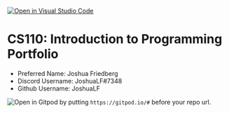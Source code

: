[![Open in Visual Studio Code](https://classroom.github.com/assets/open-in-vscode-c66648af7eb3fe8bc4f294546bfd86ef473780cde1dea487d3c4ff354943c9ae.svg)](https://classroom.github.com/online_ide?assignment_repo_id=9875776&assignment_repo_type=AssignmentRepo)
# CS110: Introduction to Programming Portfolio

- Preferred Name: Joshua Friedberg
- Discord Username: JoshuaLF#7348
- Github Username: JoshuaLF

![Open in Gitpod](https://gitpod.io/button/open-in-gitpod.svg) by putting `https://gitpod.io/#` before your repo url.
